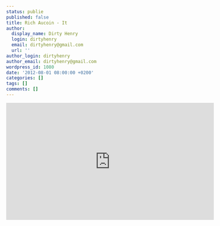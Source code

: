 ```yaml
---
status: publie
published: false
title: Rich Aucoin - It
author:
  display_name: Dirty Henry
  login: dirtyhenry
  email: dirtyhenry@gmail.com
  url: ''
author_login: dirtyhenry
author_email: dirtyhenry@gmail.com
wordpress_id: 1080
date: '2012-08-01 08:00:00 +0200'
categories: []
tags: []
comments: []
---
```

<iframe width="560" height="315" src="http://www.youtube.com/embed/xkuWgXhzxg4" frameborder="0" allowfullscreen></iframe>
